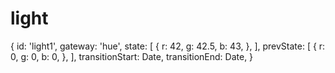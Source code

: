 light
=====

{
    id: 'light1',
    gateway: 'hue',
    state: [
        {
            r: 42,
            g: 42.5,
            b: 43,
        },
    ],
    prevState: [
        {
            r: 0,
            g: 0,
            b: 0,
        },
    ],
    transitionStart: Date,
    transitionEnd: Date,
}
